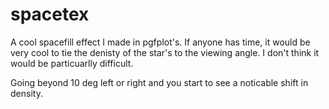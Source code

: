 # spacetex



A cool spacefill effect I made in pgfplot's. If anyone has time, it would be very cool to tie the denisty of the star's to the viewing angle. I don't think it would be particuarlly difficult. 


Going beyond 10 deg left or right and you start to see a noticable shift in density.
